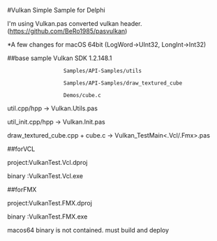 #Vulkan Simple Sample for Delphi

I'm using Vulkan.pas  converted vulkan header. (https://github.com/BeRo1985/pasvulkan)

*A few changes for macOS 64bit (LogWord->UInt32, LongInt->Int32)

##base sample
Vulkan SDK 1.2.148.1

                      Samples/API-Samples/utils

                      Samples/API-Samples/draw_textured_cube
                      
                      Demos/cube.c

util.cpp/hpp -> Vulkan.Utils.pas

util_init.cpp/hpp -> Vulkan.Init.pas

draw_textured_cube.cpp + cube.c -> Vulkan_TestMain<.Vcl/.Fmx>.pas


##forVCL

 project:VulkanTest.Vcl.dproj
 
 binary :VulkanTest.Vcl.exe
 
##forFMX

 project:VulkanTest.FMX.dproj
 
 binary :VulkanTest.FMX.exe
 
 macos64 binary is not contained. must build and deploy


